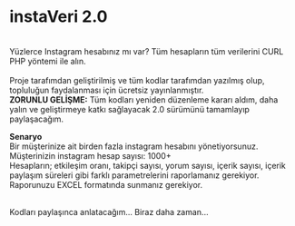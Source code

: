 # instaVeri 2.0
<br>Yüzlerce Instagram hesabınız mı var? Tüm hesapların tüm verilerini CURL PHP yöntemi ile alın.
<br>
<br>Proje tarafımdan geliştirilmiş ve tüm kodlar tarafımdan yazılmış olup, topluluğun faydalanması için ücretsiz yayınlanmıştır.
<br><b>ZORUNLU GELİŞME:</b> Tüm kodları yeniden düzenleme kararı aldım, daha yalın ve geliştirmeye katkı sağlayacak 2.0 sürümünü tamamlayıp paylaşacağım.
<br>

<b>Senaryo</b>
<br>Bir müşterinize ait birden fazla instagram hesabını yönetiyorsunuz. 
<br>Müşterinizin instagram hesap sayısı: 1000+
<br>Hesapların; etkileşim oranı, takipçi sayısı, yorum sayısı, içerik sayısı, içerik paylaşım süreleri gibi farklı parametrelerini raporlamanız gerekiyor.
<br>Raporunuzu EXCEL formatında sunmanız gerekiyor.

<br>Kodları paylaşınca anlatacağım... Biraz daha zaman...
